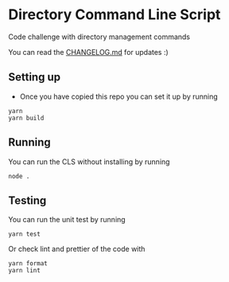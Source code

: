 # Directory Command Line Script

Code challenge with directory management commands

You can read the [CHANGELOG.md](https://github.com/gabrieltello/directory-cls/blob/main/CHANGELOG.md) for updates :) 

## Setting up
- Once you have copied this repo you can set it up by running
```
yarn
yarn build
```

## Running
You can run the CLS without installing by running
```
node .
```

## Testing
You can run the unit test by running
```
yarn test
```

Or check lint and prettier of the code with
```
yarn format
yarn lint
```